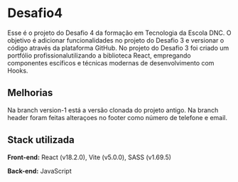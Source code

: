 # Desafio4
Esse é o projeto do Desafio 4 da formação em Tecnologia da Escola DNC. 
O objetivo é adicionar funcionalidades no projeto do Desafio 3 e versionar o código através da plataforma GitHub. No projeto do Desafio 3 foi criado um portfólio profissionalutilizando a biblioteca React, empregando componentes escíficos e técnicas modernas de desenvolvimento com Hooks.

## Melhorias

Na branch version-1 está a versão clonada do projeto antigo.
Na branch header foram feitas alteraçoes no footer como número de telefone e email.

## Stack utilizada

**Front-end:** React (v18.2.0), Vite (v5.0.0), SASS (v1.69.5)

**Back-end:** JavaScript
